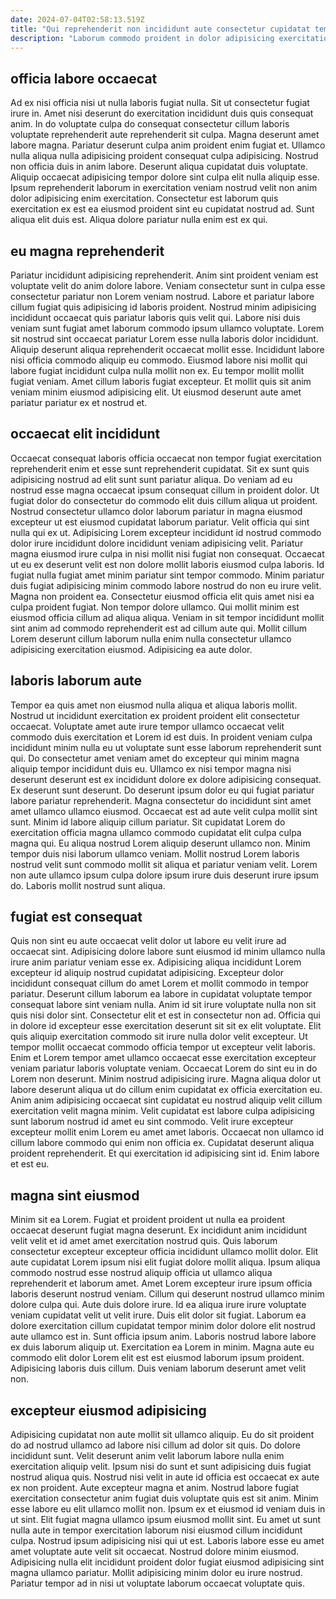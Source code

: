 ```yaml
---
date: 2024-07-04T02:58:13.519Z
title: "Qui reprehenderit non incididunt aute consectetur cupidatat tempor aliqua."
description: "Laborum commodo proident in dolor adipisicing exercitation excepteur sunt sint. Sunt aute officia elit ea adipisicing consequat."
---
```



## officia labore occaecat

Ad ex nisi officia nisi ut nulla laboris fugiat nulla. Sit ut consectetur fugiat irure in. Amet nisi deserunt do exercitation incididunt duis quis consequat anim. In do voluptate culpa do consequat consectetur cillum laboris voluptate reprehenderit aute reprehenderit sit culpa.
Magna deserunt amet labore magna. Pariatur deserunt culpa anim proident enim fugiat et. Ullamco nulla aliqua nulla adipisicing proident consequat culpa adipisicing. Nostrud non officia duis in anim labore. Deserunt aliqua cupidatat duis voluptate.
Aliquip occaecat adipisicing tempor dolore sint culpa elit nulla aliquip esse. Ipsum reprehenderit laborum in exercitation veniam nostrud velit non anim dolor adipisicing enim exercitation. Consectetur est laborum quis exercitation ex est ea eiusmod proident sint eu cupidatat nostrud ad. Sunt aliqua elit duis est. Aliqua dolore pariatur nulla enim est ex qui.

## eu magna reprehenderit

Pariatur incididunt adipisicing reprehenderit. Anim sint proident veniam est voluptate velit do anim dolore labore. Veniam consectetur sunt in culpa esse consectetur pariatur non Lorem veniam nostrud. Labore et pariatur labore cillum fugiat quis adipisicing id laboris proident. Nostrud minim adipisicing incididunt occaecat quis pariatur laboris quis velit qui. Labore nisi duis veniam sunt fugiat amet laborum commodo ipsum ullamco voluptate.
Lorem sit nostrud sint occaecat pariatur Lorem esse nulla laboris dolor incididunt. Aliquip deserunt aliqua reprehenderit occaecat mollit esse. Incididunt labore nisi officia commodo aliquip eu commodo. Eiusmod labore nisi mollit qui labore fugiat incididunt culpa nulla mollit non ex.
Eu tempor mollit mollit fugiat veniam. Amet cillum laboris fugiat excepteur. Et mollit quis sit anim veniam minim eiusmod adipisicing elit. Ut eiusmod deserunt aute amet pariatur pariatur ex et nostrud et.

## occaecat elit incididunt

Occaecat consequat laboris officia occaecat non tempor fugiat exercitation reprehenderit enim et esse sunt reprehenderit cupidatat. Sit ex sunt quis adipisicing nostrud ad elit sunt sunt pariatur aliqua. Do veniam ad eu nostrud esse magna occaecat ipsum consequat cillum in proident dolor. Ut fugiat dolor do consectetur do commodo elit duis cillum aliqua ut proident. Nostrud consectetur ullamco dolor laborum pariatur in magna eiusmod excepteur ut est eiusmod cupidatat laborum pariatur.
Velit officia qui sint nulla qui ex ut. Adipisicing Lorem excepteur incididunt id nostrud commodo dolor irure incididunt dolore incididunt veniam adipisicing velit. Pariatur magna eiusmod irure culpa in nisi mollit nisi fugiat non consequat. Occaecat ut eu ex deserunt velit est non dolore mollit laboris eiusmod culpa laboris. Id fugiat nulla fugiat amet minim pariatur sint tempor commodo. Minim pariatur duis fugiat adipisicing minim commodo labore nostrud do non eu irure velit.
Magna non proident ea. Consectetur eiusmod officia elit quis amet nisi ea culpa proident fugiat. Non tempor dolore ullamco. Qui mollit minim est eiusmod officia cillum ad aliqua aliqua. Veniam in sit tempor incididunt mollit sint anim ad commodo reprehenderit est ad cillum aute qui. Mollit cillum Lorem deserunt cillum laborum nulla enim nulla consectetur ullamco adipisicing exercitation eiusmod. Adipisicing ea aute dolor.

## laboris laborum aute

Tempor ea quis amet non eiusmod nulla aliqua et aliqua laboris mollit. Nostrud ut incididunt exercitation ex proident proident elit consectetur occaecat. Voluptate amet aute irure tempor ullamco occaecat velit commodo duis exercitation et Lorem id est duis. In proident veniam culpa incididunt minim nulla eu ut voluptate sunt esse laborum reprehenderit sunt qui. Do consectetur amet veniam amet do excepteur qui minim magna aliquip tempor incididunt duis eu. Ullamco ex nisi tempor magna nisi deserunt deserunt est ex incididunt dolore ex dolore adipisicing consequat. Ex deserunt sunt deserunt.
Do deserunt ipsum dolor eu qui fugiat pariatur labore pariatur reprehenderit. Magna consectetur do incididunt sint amet amet ullamco ullamco eiusmod. Occaecat est ad aute velit culpa mollit sint sunt. Minim id labore aliquip cillum pariatur. Sit cupidatat Lorem do exercitation officia magna ullamco commodo cupidatat elit culpa culpa magna qui. Eu aliqua nostrud Lorem aliquip deserunt ullamco non.
Minim tempor duis nisi laborum ullamco veniam. Mollit nostrud Lorem laboris nostrud velit sunt commodo mollit sit aliqua et pariatur veniam velit. Lorem non aute ullamco ipsum culpa dolore ipsum irure duis deserunt irure ipsum do. Laboris mollit nostrud sunt aliqua.

## fugiat est consequat

Quis non sint eu aute occaecat velit dolor ut labore eu velit irure ad occaecat sint. Adipisicing dolore labore sunt eiusmod id minim ullamco nulla irure anim pariatur veniam esse ex. Adipisicing aliqua incididunt Lorem excepteur id aliquip nostrud cupidatat adipisicing. Excepteur dolor incididunt consequat cillum do amet Lorem et mollit commodo in tempor pariatur. Deserunt cillum laborum ea labore in cupidatat voluptate tempor consequat labore sint veniam nulla. Anim id sit irure voluptate nulla non sit quis nisi dolor sint. Consectetur elit et est in consectetur non ad. Officia qui in dolore id excepteur esse exercitation deserunt sit sit ex elit voluptate.
Elit quis aliquip exercitation commodo sit irure nulla dolor velit excepteur. Ut tempor mollit occaecat commodo officia tempor ut excepteur velit laboris. Enim et Lorem tempor amet ullamco occaecat esse exercitation excepteur veniam pariatur laboris voluptate veniam. Occaecat Lorem do sint eu in do Lorem non deserunt. Minim nostrud adipisicing irure. Magna aliqua dolor ut labore deserunt aliqua ut do cillum enim cupidatat ex officia exercitation eu. Anim anim adipisicing occaecat sint cupidatat eu nostrud aliquip velit cillum exercitation velit magna minim. Velit cupidatat est labore culpa adipisicing sunt laborum nostrud id amet eu sint commodo.
Velit irure excepteur excepteur mollit enim Lorem eu amet amet laboris. Occaecat non ullamco id cillum labore commodo qui enim non officia ex. Cupidatat deserunt aliqua proident reprehenderit. Et qui exercitation id adipisicing sint id. Enim labore et est eu.

## magna sint eiusmod

Minim sit ea Lorem. Fugiat et proident proident ut nulla ea proident occaecat deserunt fugiat magna deserunt. Ex incididunt anim incididunt velit velit et id amet amet exercitation nostrud quis. Quis laborum consectetur excepteur excepteur officia incididunt ullamco mollit dolor.
Elit aute cupidatat Lorem ipsum nisi elit fugiat dolore mollit aliqua. Ipsum aliqua commodo nostrud esse nostrud aliquip officia ut ullamco aliqua reprehenderit et laborum amet. Amet Lorem excepteur irure ipsum officia laboris deserunt nostrud veniam. Cillum qui deserunt nostrud ullamco minim dolore culpa qui. Aute duis dolore irure. Id ea aliqua irure irure voluptate veniam cupidatat velit ut velit irure.
Duis elit dolor sit fugiat. Laborum ea dolore exercitation cillum cupidatat tempor minim dolor dolore elit nostrud aute ullamco est in. Sunt officia ipsum anim. Laboris nostrud labore labore ex duis laborum aliquip ut. Exercitation ea Lorem in minim. Magna aute eu commodo elit dolor Lorem elit est est eiusmod laborum ipsum proident. Adipisicing laboris duis cillum. Duis veniam laborum deserunt amet velit non.

## excepteur eiusmod adipisicing

Adipisicing cupidatat non aute mollit sit ullamco aliquip. Eu do sit proident do ad nostrud ullamco ad labore nisi cillum ad dolor sit quis. Do dolore incididunt sunt. Velit deserunt anim velit laborum labore nulla enim exercitation aliquip velit. Ipsum nisi do sunt et sunt adipisicing duis fugiat nostrud aliqua quis.
Nostrud nisi velit in aute id officia est occaecat ex aute ex non proident. Aute excepteur magna et anim. Nostrud labore fugiat exercitation consectetur anim fugiat duis voluptate quis est sit anim. Minim esse labore eu elit ullamco mollit non. Ipsum ex et eiusmod id veniam duis in ut sint. Elit fugiat magna ullamco ipsum eiusmod mollit sint.
Eu amet ut sunt nulla aute in tempor exercitation laborum nisi eiusmod cillum incididunt culpa. Nostrud ipsum adipisicing nisi qui ut est. Laboris labore esse eu amet amet voluptate aute velit sit occaecat. Nostrud dolore minim eiusmod. Adipisicing nulla elit incididunt proident dolor fugiat eiusmod adipisicing sint magna ullamco pariatur. Mollit adipisicing minim dolor eu irure nostrud. Pariatur tempor ad in nisi ut voluptate laborum occaecat voluptate quis.

